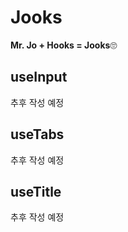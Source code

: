 # Jooks
**Mr. Jo + Hooks = Jooks**🙄

## useInput
추후 작성 예정

## useTabs
추후 작성 예정

## useTitle
추후 작성 예정